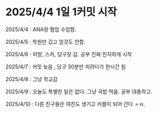 # 2025/4/4 1일 1커밋 시작
2025/4/4 : ANA랑 협업 수업함.

2025/4/5 : 학원만 갔고 암것도 안함.

2025/4/6 : 피방, 스카, 당구장 감. 공부 진짜 진지하게 시작

2025/4/7 : 커밋 늦음 , 당구 30분만 치려다가 한시간 침

2025/4/8 : 그냥 학교감

2025/4/9 : 오늘도 특별한 일은 없다. 그냥 국밥 먹음. 공부 대충하고.

2025/4/10 : 다른 친구들은 여친도 생기고 커플이 되어 간다 ㅅㅂ.
